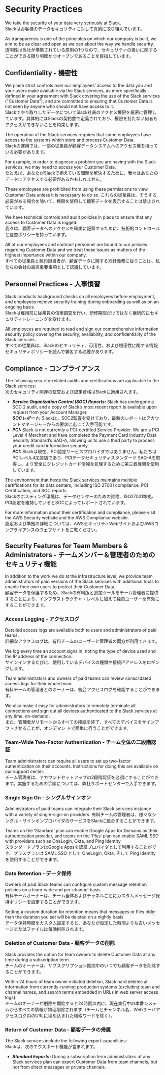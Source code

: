 # Security Practices

We take the security of your data very seriously at Slack.  
Slackはお客様のデータセキュリティに対して真剣に取り組んでいます。

As transparency is one of the principles on which our company is built, we aim to be as clear and open as we can about the way we handle security.  
透明性は当社が構築されている原則の1つなので、セキュリティの扱いに関することができる限り明確かつオープンであることを目指しています。

## Confidentiality - 機密性

We place strict controls over our employees’ access to the data you and your users make available via the Slack services, as more specifically defined in your agreement with Slack covering the use of the Slack services ("Customer Data"), and are committed to ensuring that Customer Data is not seen by anyone who should not have access to it.  
Slackでやり取りしたデータについてSlack社員のアクセス権限を厳密に管理しています。具体的にはSlackの契約書で定義されており、権限を持たない何者もアクセスができないことを約束します。

The operation of the Slack services requires that some employees have access to the systems which store and process Customer Data.   
Slackの運用では、一部の従業員が顧客データシステムへのアクセス権を持っている必要があります。

For example, in order to diagnose a problem you are having with the Slack services, we may need to access your Customer Data.  
たとえば、あなたがSlackで抱えている問題を解決するために、我々はあなたのデータにアクセスする必要があるかもしれません。

These employees are prohibited from using these permissions to view Customer Data unless it is necessary to do so.
これらの従業員は、そうする必要がある場合を除いて、権限を使用して顧客データを表示することは禁止されています。

We have technical controls and audit policies in place to ensure that any access to Customer Data is logged.  
我々は、顧客データへのアクセスを確実に記録するために、技術的コントロールと監査ポリシーを持っています。

All of our employees and contract personnel are bound to our policies regarding Customer Data and we treat these issues as matters of the highest importance within our company.  
すべての従業員と契約担当者が、顧客データに関する方針義務に従うことは、私たちの会社の最高重要事項として認識しています。

## Personnel Practices - 人事慣習

Slack conducts background checks on all employees before employment, and employees receive security training during onboarding as well as on an ongoing basis.  
Slackは雇用前に従業員の信用調査を行い、研修期間だけではなく継続的にセキュリティトレーニングを受けます。

All employees are required to read and sign our comprehensive information security policy covering the security, availability, and confidentiality of the Slack services.  
すべての従業員は、Slackのセキュリティ、可用性、および機密性に関する情報セキュリティポリシーを読んで署名する必要があります。

## Compliance - コンプライアンス

The following security-related audits and certifications are applicable to the Slack services:  
次のセキュリティ関連の監査および認定資格はSlackに適用されます。

* ***Service Organization Control (SOC) Reports:*** Slack has undergone a SOC 2 audit, and a copy of Slack’s most recent report is available upon request from your Account Manager.  
***SOCレポート:*** Slackは、SOC2監査を受けており、最新のレポートはアカウントマネージャーからの要求に応じて入手可能です。
* ***PCI:*** Slack is not currently a PCI-certified Service Provider. We are a PCI Level 4 Merchant and have completed the Payment Card Industry Data Security Standard’s SAQ-A, allowing us to use a third party to process your credit card information securely.  
***PCI:*** Slackは現在、PCI認定サービスプロバイダではありません。私たちはPCIレベル4加盟店であり、PCIデータセキュリティスタンダード SAQ-Aを取得し、より安全にクレジットカード情報を処理するために第三者機関を使用しています。

The environment that hosts the Slack services maintains multiple certifications for its data centers, including ISO 27001 compliance, PCI Certification, and SOC reports.  
Slackのホスティング環境は、データセンターのための資格、ISO27001準拠、PCI認定を維持しているとSOCによってレポートされています。

For more information about their certification and compliance, please visit the AWS Security website and the AWS Compliance website.  
認定および準拠の詳細については、AWSセキュリティWebサイトおよびAWSコンプライアンスのウェブサイトをご覧ください。

## Security Features for Team Members & Administrators - チームメンバー＆管理者のためのセキュリティ機能

In addition to the work we do at the infrastructure level, we provide team administrators of paid versions of the Slack services with additional tools to enable their own users to protect their Customer Data.  
顧客データを保護するため、Slackの有料版と追加ツールをチーム管理者に提供することにより、インフラストラクチャ・レベルに加えて独自ユーザーを有効にすることができます。

### Access Logging - アクセスログ

Detailed access logs are available both to users and administrators of paid teams.  
詳細なアクセスログは、有料チームのユーザーと管理者の両方が利用できます。

We log every time an account signs in, noting the type of device used and the IP address of the connection.  
サインインするたびに、使用しているデバイスの種類や接続IPアドレスをロギングします。

Team administrators and owners of paid teams can review consolidated access logs for their whole team.   
有料チームの管理者とのオーナーは、統合アクセスログを確認することができます。

We also make it easy for administrators to remotely terminate all connections and sign out all devices authenticated to the Slack services at any time, on-demand.  
また、管理者がリモートからすべての接続を終了、すべてのデバイスをサインアウトさせることが、オンデマン
ドで簡単に行うことができます。

### Team-Wide Two-Factor Authentication - チーム全体の二段階認証

Team administrators can require all users to set up two-factor authentication on their accounts. Instructions for doing this are available on our support center.  
チーム管理者は、アカウントセットアップの2段階認証を必須にすることができます。実施するための手順については、弊社サポートセンターで入手できます。

### Single Sign On - シングルサインオン

Administrators of paid teams can integrate their Slack services instance with a variety of single-sign-on providers.
有料チームの管理者は、様々なシングル・サインオンプロバイダのサービスをSlackに統合することができます。

Teams on the ‘Standard’ plan can enable Google Apps for Domains as their authentication provider, and teams on the ‘Plus’ plan can enable SAML SSO with providers such as OneLogin, Okta, and Ping Identity.  
スタンダードプランはGoogle Appsを認証プロバイダとして利用することができ、プラスプランは SAML SSO として OneLogin, Okta, そして Ping Identity を使用することができます。

### Data Retention - データ保持

Owners of paid Slack teams can configure custom message retention policies on a team-wide and per-channel basis.  
有料チームオーナーは、チーム全体およびチャネルごとにカスタムメッセージ保持ポリシーを設定することができます。

Setting a custom duration for retention means that messages or files older than the duration you set will be deleted on a nightly basis.  
データ保持時間をカスタム設定すると、あなたが設定した時間よりも古いメッセージまたはファイルは毎晩削除されます。

### Deletion of Customer Data - 顧客データの削除

Slack provides the option for team owners to delete Customer Data at any time during a subscription term.  
チームのオーナーは、サブスクリプション期間中のいつでも顧客データを削除することができます。

Within 24 hours of team owner initiated deletion, Slack hard deletes all information from currently-running production systems (excluding team and channel names, and search terms embedded in URLs in web server access logs).  
チームのオーナーが削除を開始すると24時間以内に、現在実行中の本番システムからすべての情報が物理削除されます（チームとチャンネル名、Webサーバアクセスログ内のURLに埋め込まれた検索ワードを除く）。

### Return of Customer Data - 顧客データの帰属

The Slack services include the following export capabilities:  
Slackは、次のエクスポート機能が含まれます。

* ***Standard Exports:*** During a subscription term administrators of any Slack services plan can export Customer Data from team channels, but not from direct messages or private channels.  
